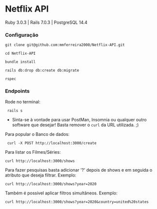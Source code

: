 # Netflix API

Ruby 3.0.3 | Rails 7.0.3 | PostgreSQL 14.4

### Configuração

```
git clone git@github.com:mmferreira2000/Netflix-API.git

cd Netflix-API

bundle install

rails db:drop db:create db:migrate

rspec
```

### Endpoints

Rode no terminal:
```
 rails s
```
* Sinta-se à vontade para usar PostMan, Insomnia ou qualquer outro software que desejar! Basta remover o ```curl``` da URL utilizada. ;)

Para popular o Banco de dados:

```
 curl -X POST http://localhost:3000/create
```

Para listar os Filmes/Séries:

```
curl http://localhost:3000/shows
```

Para fazer pesquisas basta adicionar '?' depois de shows e em seguida o atributo que deseja filtrar. Exemplo:

```
curl http://localhost:3000/shows?year=2020
```

Também é possível aplicar filtros simultâneos. Exemplo:

```
curl http://localhost:3000/shows?year=2020&country=united%20states
```
